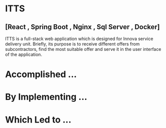 # ITTS

## [React , Spring Boot , Nginx , Sql Server , Docker]

ITTS is a full-stack web application which is designed for Innova service delivery unit. Briefly, its purpose is to receive different offers from subcontractors, find the most suitable offer and serve it in the user interface of the application.

# Accomplished ...

# By Implementing ...

# Which Led to ...
